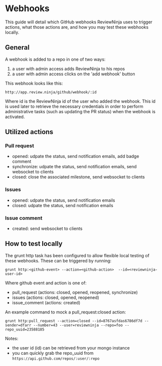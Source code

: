 # Webhooks

This guide will detail which GitHub webhooks ReviewNinja uses to trigger actions, what those actions are, 
and how you may test these webhooks locally.

## General

A webhook is added to a repo in one of two ways:

1. a user with admin access adds ReviewNinja to his repos
2. a user with admin access clicks on the 'add webhook' button

This webhook looks like this:
```
http://app.review.ninja/github/webhook/:id
```

Where id is the ReviewNinja id of the user who added the webhook. This id is used later to retrieve the 
necessary credentials in order to perform administrative 
tasks (such as updating the PR status) when the webhook is activated.

## Utilized actions

### Pull request

- opened: udpate the status, send notification emails, add badge comment
- synchronize: udpate the status, send notification emails, send websocket to clients
- closed: close the associated milestone, send websocket to clients

### Issues

- opened: udpate the status, send notification emails
- closed: udpate the status, send notification emails

### Issue comment

- created: send websocket to clients

## How to test locally

The grunt http task has been configured to allow flexible local testing of these webhooks. These can be triggered by running:
```
grunt http:<github-event> --action=<github-action>  --id=<reviewninja-user-id>
```

Where github event and action is one of:

- pull_request (actions: closed, opened, reopened, synchronize)
- issues (actions: closed, opened, reopened)
- issue_comment (actions: created)

An example command to mock a pull_request:closed action:
```
grunt http:pull_request --action=closed --id=8767asfdas6786df7d --sender=dfarr --number=43 --user=reviewninja --repo=foo --repo_uuid=23588185
```

Notes:

- the user id (id) can be retrieved from your mongo instance
- you can quickly grab the repo_uuid from ``https://api.github.com/repos/:user/:repo``
